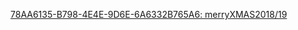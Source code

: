  [78AA6135-B798-4E4E-9D6E-6A6332B765A6: merryXMAS2018/19](/webpages/78AA6135-B798-4E4E-9D6E-6A6332B765A6)